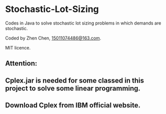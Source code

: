 # Stochastic-Lot-Sizing
Codes in Java to solve stochastic lot sizing problems in which demands are stochastic.

Coded by Zhen Chen, 15011074486@163.com.

MIT licence.

## Attention:
## Cplex.jar is needed for some classed in this project to solve some linear programming. 
## Download Cplex from IBM official website.
